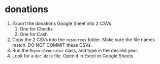 # donations

1. Export the donations Google Sheet into 2 CSVs
    1. One for Checks
    1. One for Cash
1. Copy the 2 CSVs into the `resources` folder. Make sure the file names match. DO NOT COMMIT these CSVs.
1. Run the `ReportGenerator` class, and type in the desired year.
1. Look for a `doc.docx` file. Open it in Excel or Google Sheets.
